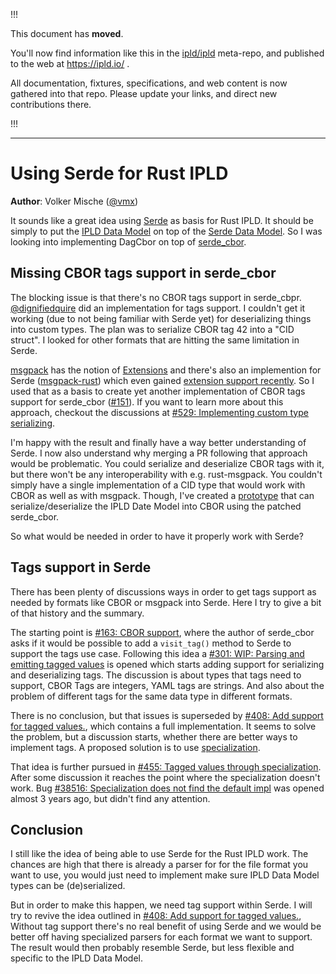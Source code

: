 
!!!

This document has **moved**.

You'll now find information like this in the [ipld/ipld](https://github.com/ipld/ipld/) meta-repo,
and published to the web at https://ipld.io/ .

All documentation, fixtures, specifications, and web content is now gathered into that repo.
Please update your links, and direct new contributions there.

!!!

----

Using Serde for Rust IPLD
=========================

**Author**: Volker Mische ([@vmx])

It sounds like a great idea using [Serde] as basis for Rust IPLD. It should be simply to put the [IPLD Data Model] on top of the [Serde Data Model]. So I was looking into implementing DagCbor on top of [serde_cbor].

Missing CBOR tags support in serde_cbor
---------------------------------------

The blocking issue is that there's no CBOR tags support in serde_cbpr. [@dignifiedquire] did an implementation for tags support. I couldn't get it working (due to not being familiar with Serde yet) for deserializing things into custom types. The plan was to serialize CBOR tag 42 into a "CID struct". I looked for other formats that are hitting the same limitation in Serde.

[msgpack] has the notion of [Extensions] and there's also an implemention for Serde ([msgpack-rust]) which even gained [extension support recently]. So I used that as a basis to create yet another implementation of CBOR tags support for serde_cbor ([#151]). If you want to learn more about this approach, checkout the discussions at [#529: Implementing custom type serializing].

I'm happy with the result and finally have a way better understanding of Serde. I now also understand why merging a PR following that approach would be problematic. You could serialize and deserialize CBOR tags with it, but there won't be any interoperability with e.g. rust-msgpack. You couldn't simply have a single implementation of a CID type that would work with CBOR as well as with msgpack. Though, I've created a [prototype] that can serialize/deserialize the IPLD Date Model into CBOR using the patched serde_cbor.

So what would be needed in order to have it properly work with Serde?


Tags support in Serde
---------------------

There has been plenty of discussions ways in order to get tags support as needed by formats like CBOR or msgpack into Serde. Here I try to give a bit of that history and the summary.

The starting point is [#163: CBOR support], where the author of serde_cbor asks if it would be possible to add a `visit_tag()` method to Serde to support the tags use case. Following this idea a [#301: WIP: Parsing and emitting tagged values] is opened which starts adding support for serializing and deserializing tags. The discussion is about types that tags need to support, CBOR Tags are integers, YAML tags are strings. And also about the problem of different tags for the same data type in different formats.

There is no conclusion, but that issues is superseded by [#408: Add support for tagged values.], which contains a full implementation. It seems to solve the problem, but a discussion starts, whether there are better ways to implement tags. A proposed solution is to use [specialization].

That idea is further pursued in [#455: Tagged values through specialization]. After some discussion it reaches the point where the specialization doesn't work. Bug [#38516: Specialization does not find the default impl] was opened almost 3 years ago, but didn't find any attention.


Conclusion
----------

I still like the idea of being able to use Serde for the Rust IPLD work. The chances are high that there is already a parser for for the file format you want to use, you would just need to implement make sure IPLD Data Model types can be (de)serialized.

But in order to make this happen, we need tag support within Serde. I will try to revive the idea outlined in [#408: Add support for tagged values.], Without tag support there's no real benefit of using Serde and we would be better off having specialized parsers for each format we want to support. The result would then probably resemble Serde, but less flexible and specific to the IPLD Data Model.


[@vmx]: https://github.com/vmx/
[Serde]: https://serde.rs/
[IPLD Data Model]: https://github.com/ipld/specs/blob/67028313e0793d562d671a7fb4a030f471f90098/data-model-layer/data-model.md
[Serde Data Model]: https://serde.rs/data-model.html
[serde_cbor]: https://github.com/pyfisch/cbor
[@dignifiedquire]: https://github.com/dignifiedquire/
[msgpack]: https://msgpack.org/
[msgpack-rust]: https://github.com/3Hren/msgpack-rust
[Extensions]: https://github.com/msgpack/msgpack/blob/1e4fd94b90d38167b8b5a0ecf57f59b538669574/spec.md#extension-types
[extension support recently]: https://github.com/3Hren/msgpack-rust/pull/216
[#151]: https://github.com/pyfisch/cbor/pull/151
[#529: Implementing custom type serializing]: https://github.com/serde-rs/serde/issues/529
[prototype]: https://github.com/vmx/rust-ipld-dag-cbor
[#163: CBOR support]: https://github.com/serde-rs/serde/issues/163
[#301: WIP: Parsing and emitting tagged values]: https://github.com/serde-rs/serde/pull/301
[#408: Add support for tagged values.]: https://github.com/serde-rs/serde/pull/408
[specialization]: https://github.com/rust-lang/rust/issues/31844
[#455: Tagged values through specialization]: https://github.com/serde-rs/serde/pull/455
[#38516: Specialization does not find the default impl]: https://github.com/rust-lang/rust/issues/38516
